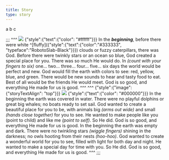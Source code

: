 ```yaml
---
title: Story
type: story
---
```


a b c

;;;
^^^
![](https://sabbath-school-resources-media.adventech.io/en/devo/test/assets/bce649c171b7ebfd30a4e0ddc54ec0cbd9f7abe8ab6d2504728f7581c41cee3a.jpg)
{"style":{"text":{"color": "#ffffff"}}}
In the _**beginning**_, before there were white ^[fluffy]({"style":{"text":{"color":"#333333", "typeface":"RobotoSlab-Black"}}}) clouds or fuzzy caterpillars, there was God. Before there were twinkly stars or an ocean so blue, God created a special place for you. There was so much He would do. In _(count with your fingers to six)_ one... two... three... four... five... six days the world would be perfect and new.  God would fill the earth with colors to see: red, yellow, blue, and green. There would be new sounds to hear and tasty food to eat. Best of all would be the friends He would meet. God is so good, and everything He made for us is good.
^^^
^^^
{"style":{"image":{"storyTextAlign": "top"}}}
![](https://sabbath-school-resources-media.adventech.io/en/devo/test/assets/ee5cd08118236a6c1ab0cff6d03949ebd72e7d424768d7b6e384f1aff70159e2.png)
{"style":{"text":{"color": "#000000"}}}
In the beginning the earth was covered in water. There were no playful dolphins or great big whales; no boats ready to set sail. God wanted to create a beautiful place for you to be, with animals big _(arms out wide)_ and small _(hands close together)_ for you to see. He wanted to make people like you (point to child) and like me _(point to self)_. So He did. God is so good, and everything He made for us is good. In the beginning the earth was empty and dark. There were no twinkling stars _(wiggle fingers)_ shining in the darkness; no owls hooting from their nests _(hoo-hoo)_. God wanted to create a wonderful world for you to see, filled with light for both day and night. He wanted to make a special day for time with you. So He did. God is so good, and everything He made for us is good.
^^^
;;;